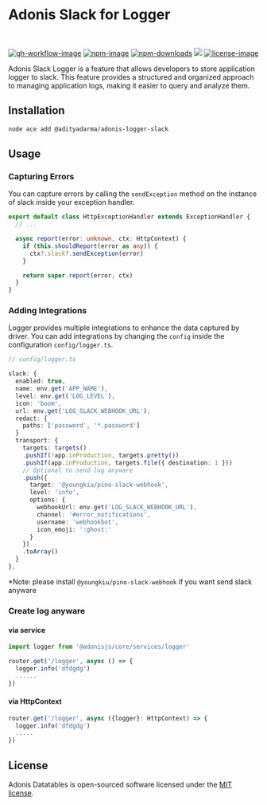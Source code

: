 # Adonis Slack for Logger

<br>

[![gh-workflow-image]][gh-workflow-url] [![npm-image]][npm-url] [![npm-downloads]][npm-downloads] ![][typescript-image] [![license-image]][license-url]

Adonis Slack Logger is a feature that allows developers to store application logger to slack. This feature provides a structured and organized approach to managing application logs, making it easier to query and analyze them.

## Installation

```sh
node ace add @adityadarma/adonis-logger-slack
```

## Usage

### Capturing Errors

You can capture errors by calling the `sendException` method on the instance of slack inside your exception handler.

```ts
export default class HttpExceptionHandler extends ExceptionHandler {
  // ...

  async report(error: unknown, ctx: HttpContext) {
    if (this.shouldReport(error as any)) {
      ctx?.slack?.sendException(error)
    }

    return super.report(error, ctx)
  }
}
```

### Adding Integrations

Logger provides multiple integrations to enhance the data captured by driver. You can add integrations by changing the `config` inside the configuration `config/logger.ts`.

```ts
// config/logger.ts

slack: {
  enabled: true,
  name: env.get('APP_NAME'),
  level: env.get('LOG_LEVEL'),
  icon: 'boom',
  url: env.get('LOG_SLACK_WEBHOOK_URL'),
  redact: {
    paths: ['password', '*.password']
  }
  transport: {
    targets: targets()
    .pushIf(!app.inProduction, targets.pretty())
    .pushIf(app.inProduction, targets.file({ destination: 1 }))
    // Optional to send log anyware
    .push({
      target: '@youngkiu/pino-slack-webhook',
      level: 'info',
      options: {
        webhookUrl: env.get('LOG_SLACK_WEBHOOK_URL'),
        channel: '#error_notifications',
        username: 'webhookbot',
        icon_emoji: ':ghost:'
      }
    })
    .toArray()
  }
},
```

*Note: please install `@youngkiu/pino-slack-webhook` if you want send slack anyware

### Create log anyware

#### via service
```ts
import logger from '@adonisjs/core/services/logger'

router.get('/logger', async () => {
  logger.info('dfdgdg')
  ......
})
```

#### via HttpContext

```ts
router.get('/logger', async ({logger}: HttpContext) => {
  logger.info('dfdgdg')
  .....
})
```

## License

Adonis Datatables is open-sourced software licensed under the [MIT license](LICENSE.md).

[gh-workflow-image]: https://img.shields.io/github/actions/workflow/status/adityadarma/adonis-logger-slack/release.yml?style=for-the-badge
[gh-workflow-url]: https://github.com/adityadarma/adonis-logger-slack/actions/workflows/release.yml 'Github action'
[npm-image]: https://img.shields.io/npm/v/@adityadarma/adonis-logger-slack/latest.svg?style=for-the-badge&logo=npm
[npm-url]: https://www.npmjs.com/package/@adityadarma/adonis-logger-slack/v/latest 'npm'
[typescript-image]: https://img.shields.io/badge/Typescript-294E80.svg?style=for-the-badge&logo=typescript
[license-url]: LICENSE.md
[license-image]: https://img.shields.io/github/license/adityadarma/adonis-logger-slack?style=for-the-badge
[npm-downloads]: https://img.shields.io/npm/dm/@adityadarma/adonis-logger-slack.svg?style=for-the-badge
[count-downloads]: https://npmcharts.com/compare/@adityadarma/adonis-logger-slack?minimal=true
